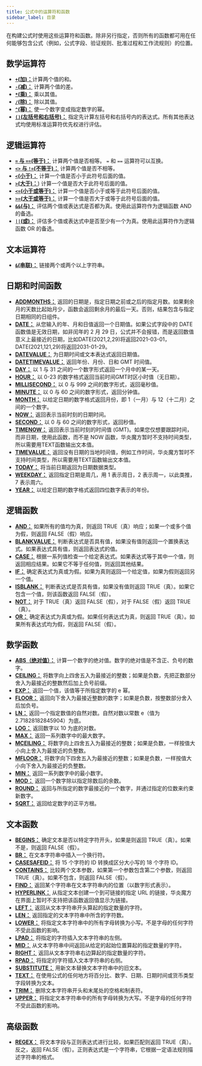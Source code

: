 ```yaml
---
title: 公式中的运算符和函数
sidebar_label: 目录
---
```


在构建公式时使用这些运算符和函数。除非另行指定，否则所有的函数都可用在任何能够包含公式（例如，公式字段、验证规则、批准过程和工作流规则）的位置。

## 数学运算符

- [**`+`(加)：**](operator_math)计算两个值的和。
- [**`-`(减)：**](operator_math#`-`(减)) 计算两个值的差。
- [**`*`(乘)：**](operator_math#`*`(乘)) 乘以其值。
- [**`/`(除)：**](operator_math#`/`(除)) 除以其值。
- [**`^`(幂)：**](operator_math#`^`(幂)) 使一个数字变成指定数字的幂。
- [**`()`(左括号和右括号)：**](operator_math#`()`(左括号和右括号)) 指定先计算左括号和右括号内的表达式。所有其他表达式均使用标准运算符优先权进行评估。

## 逻辑运算符

- [**`=` 与 `==`(等于)：**](operator_logical#等于) 计算两个值是否相等。 `=` 和 `==` 运算符可以互换。
- [**`<>` 与 `!=`(不等于)：**](operator_logical#不等于) 计算两个值是否不相等。
- [**`<`(小于)：**](operator_logical#`<`(小于)) 计算一个值是否小于此符号后面的值。
- [**`>`(大于)：**](operator_logical#`>`(大于))) 计算一个值是否大于此符号后面的值。
- [**`<=`(小于或等于)：**](operator_logical#`<=`(小于或等于)) 计算一个值是否小于或等于此符号后面的值。
- [**`>=`(大于或等于)：**](operator_logical#`>=`(大于或等于)) 计算一个值是否大于或等于此符号后面的值。
- [**`&&`(与)：**](operator_logical#`&&`(与)) 评估两个值或表达式是否都为真。使用此运算符作为逻辑函数 AND 的备选。
- [**`||`(或)：**](operator_logical#`||`(或)) 评估多个值或表达式中是否至少有一个为真。使用此运算符作为逻辑函数 OR 的备选。

## 文本运算符

- [**`&`(串联)：**](operator_text#`&`(串联)) 链接两个或两个以上字符串。

## 日期和时间函数

- [**ADDMONTHS：**](function_date#addmonths) 返回的日期是，指定日期之前或之后的指定月数。如果剩余月的天数比起始月少，函数会返回剩余月的最后一天。否则，结果包含与指定日期相同的日组件。
- [**DATE：**](function_date#date) 从您输入的年、月和日值返回一个日期值。如果公式字段中的 DATE 函数值是无效日期，如非闰年的 2 月 29 日，公式并不会报错，而是返回数值意义上最接近的日期，比如DATE(2021,2,29)将返回2021-03-01，DATE(2021,121,29)将返回2031-01-29。
- [**DATEVALUE：**](function_date#datevalue) 为日期时间或文本表达式返回日期值。
- [**DATETIMEVALUE：**](function_date#datetimevalue) 返回年份、月份、日和 GMT 时间值。
- [**DAY：**](function_date#day) 以 1 与 31 之间的一个数字形式返回一个月中的某一天。
- [**HOUR：**](function_date#hour) 以 0-23 的数字格式返回当前时间GMT时区小时值（无日期）。
- [**MILLISECOND：**](function_date#millisecond) 以 0 与 999 之间的数字形式，返回毫秒值。
- [**MINUTE：**](function_date#minute) 以 0 与 60 之间的数字形式，返回分钟值。
- [**MONTH：**](function_date#month) 以给定日期的数字格式返回月份，即 1（一月）与 12（十二月）之间的一个数字。
- [**NOW：**](function_date#now) 返回表示当前时刻的日期时间。
- [**SECOND：**](function_date#second) 以 0 与 60 之间的数字形式，返回秒值。
- [**TIMENOW：**](function_date#timenow) 返回表示当前时刻的时间值 (GMT)。如果您仅想要跟踪时间，而非日期，使用此函数，而不是 NOW 函数，华炎魔方暂时不支持时间类型，所以需要用TEXT函数输出文本值。
- [**TIMEVALUE：**](function_date#timevalue) 返回没有日期的当地时间值，例如工作时间，华炎魔方暂时不支持时间类型，所以需要用TEXT函数输出文本值。
- [**TODAY：**](function_date#today) 将当前日期返回为日期数据类型。
- [**WEEKDAY：**](function_date#weekday) 返回指定日期是周几，用 1 表示周日，2 表示周一，以此类推，7 表示周六。
- [**YEAR：**](function_date#year) 以给定日期的数字格式返回四位数字表示的年份。

## 逻辑函数

- [**AND：**](function_logical#and) 如果所有的值均为真，则返回 TRUE（真）响应；如果一个或多个值为假，则返回 FALSE（假）响应。
- [**BLANKVALUE：**](function_logical#blankvalue) 判断表达式是否具有值，如果没有值则返回一个置换表达式。如果表达式具有值，则返回表达式的值。
- [**CASE：**](function_logical#case) 根据一系列值检查一个给定表达式。如果表达式等于其中一个值，则返回相应结果。如果它不等于任何值，则返回其他结果。
- [**IF：**](function_logical#if) 确定表达式为真或为假。如果为真则返回一个给定值，如果为假则返回另一个值。
- [**ISBLANK：**](function_logical#isblank) 判断表达式是否具有值，如果没有值则返回 TRUE（真）。如果它包含一个值，则该函数返回 FALSE（假）。
- [**NOT：**](function_logical#not) 对于 TRUE（真）返回 FALSE（假），对于 FALSE（假）返回 TRUE（真）。
- [**OR：**](function_logical#or) 确定表达式为真或为假。如果任何表达式为真，则返回 TRUE（真）。如果所有表达式均为假，则返回 FALSE（假）。

## 数学函数

- [**ABS（绝对值）：**](function_math#abs) 计算一个数字的绝对值。数字的绝对值是不含正、负号的数字。
- [**CEILING：**](function_math#ceiling) 将数字向上四舍五入为最接近的整数；如果是负数，先把正数部分舍入为最接近的整数然后加上负号前缀。
- [**EXP：**](function_math#exp) 返回一个值，该值等于所指定数字的 e 幂。
- [**FLOOR：**](function_math#fioor) 返回向下舍入为最接近整数的数字；如果是负数，按整数部分舍入后加负号。
- [**LN：**](function_math#ln) 返回一个指定数值的自然对数。自然对数以常数 e（值为 2.71828182845904）为底。
- [**LOG：**](function_math#log) 返回数字以 10 为底的对数。
- [**MAX：**](function_math#max) 返回一系列数字中的最大数字。
- [**MCEILING：**](function_math#mceiling) 将数字向上四舍五入为最接近的整数；如果是负数，一样按值大小向上舍入为最接近的负整数。
- [**MFLOOR：**](function_math#mfloor) 将数字向下四舍五入为最接近的整数；如果是负数，一样按值大小向下舍入为最接近的负整数。
- [**MIN：**](function_math#min) 返回一系列数字中的最小数字。
- [**MOD：**](function_math#mod) 返回一个数字除以指定除数后的余数。
- [**ROUND：**](function_math#round) 返回与所指定的数字最接近的一个数字，并通过指定的位数来约束新数字。
- [**SQRT：**](function_math#sqrt) 返回给定数字的正平方根。

## 文本函数

- [**BEGINS：**](function_text#begins) 确定文本是否以特定字符开头，如果是则返回 TRUE（真）。如果不是，则返回 FALSE（假）。
- [**BR：**](function_text#br) 在文本字符串中插入一个换行符。
- [**CASESAFEID：**](function_text#casesafeid) 将 15 个字符的 ID 转换成区分大小写的 18 个字符 ID。
- [**CONTAINS：**](function_text#contains) 比较两个文本参数，如果第一个参数包含第二个参数，则返回 TRUE（真）。如果不包含，则返回 FALSE（假）。
- [**FIND：**](function_text#find) 返回某个字符串在文本字符串内的位置（以数字形式表示）。
- [**HYPERLINK：**](function_text#hyperlink) 从指定文本创建一个到可链接的指定 URL 的链接，华炎魔方在界面上暂时不支持把该函数返回值显示为链接。
- [**LEFT：**](function_text#left) 返回从文本字符串开头算起的指定数量的字符。
- [**LEN：**](function_text#len) 返回指定的文本字符串中所含的字符数。
- [**LOWER：**](function_text#lower) 将指定文本字符串中的所有字母转换为小写。不是字母的任何字符不受此函数的影响。
- [**LPAD：**](function_text#lpad) 将指定的字符插入文本字符串的左侧。
- [**MID：**](function_text#mid) 从文本字符串中间返回从给定的起始位置算起的指定数量的字符。
- [**RIGHT：**](function_text#right) 返回从文本字符串右边算起的指定数量的字符。
- [**RPAD：**](function_text#rpad) 将指定的字符插入文本字符串的右侧。
- [**SUBSTITUTE：**](function_text#substitute) 用新文本替换文本字符串中的旧文本。
- [**TEXT：**](function_text#text) 在使用公式的任何地方将百分比、数字、日期、日期时间或货币类型字段转换为文本。
- [**TRIM：**](function_text#trim) 删除文本字符串开头和末尾处的空格和制表符。
- [**UPPER：**](function_text#upper) 将指定文本字符串中的所有字母转换为大写。不是字母的任何字符不受此函数的影响。

## 高级函数

- [**REGEX：**](function_advanced#regex) 将文本字段与正则表达式进行比较，如果匹配则返回 TRUE（真）。反之，返回 FALSE（假）。正则表达式是一个字符串，它根据一定语法规则描述字符串的格式。
